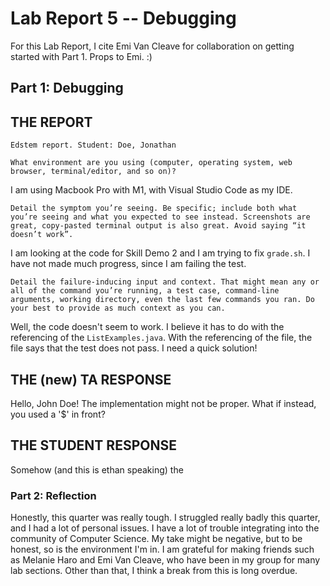 # Lab Report 5 -- Debugging

For this Lab Report, I cite Emi Van Cleave for collaboration on getting started with Part 1. Props to Emi. :)

## Part 1: Debugging

## THE REPORT

 `Edstem report. Student: Doe, Jonathan`
 
 
 
 `What environment are you using (computer, operating system, web browser, terminal/editor, and so on)?`

I am using Macbook Pro with M1, with Visual Studio Code as my IDE.

`Detail the symptom you’re seeing. Be specific; include both what you’re seeing and what you expected to see instead. Screenshots are great, copy-pasted terminal output is also great. Avoid saying “it doesn’t work”.`

I am looking at the code for Skill Demo 2 and I am trying to fix ``grade.sh``. I have not made much progress, since I am failing the test.

`Detail the failure-inducing input and context. That might mean any or all of the command you’re running, a test case, command-line arguments, working directory, even the last few commands you ran. Do your best to provide as much context as you can.`

Well, the code doesn't seem to work. I believe it has to do with the referencing of the `ListExamples.java`.
With the referencing of the file, the file says that the test does not pass. I need a quick solution!


## THE (new) TA RESPONSE

Hello, John Doe! The implementation might not be proper. What if instead, you used a '$' in front?

## THE STUDENT RESPONSE

Somehow (and this is ethan speaking) the 








### Part 2: Reflection

Honestly, this quarter was really tough. I struggled really badly this quarter, and I had a lot of personal issues. I have a lot of trouble integrating into the community of Computer Science. My take might be  negative, but to be honest, so is the environment I'm in. I am grateful for making friends such as Melanie Haro and Emi Van Cleave, who have been in my group for many lab sections. Other than that, I think a break from this is long overdue. 
